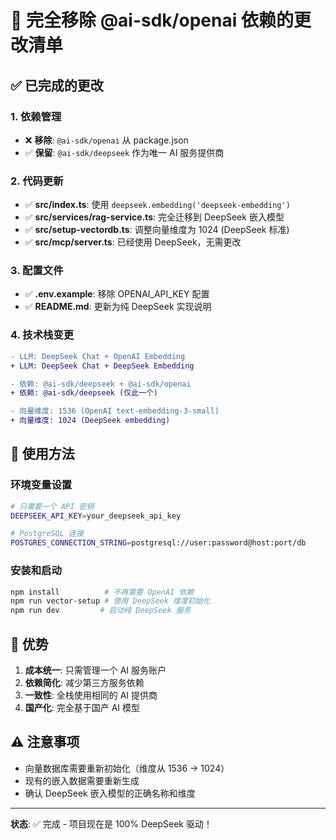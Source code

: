 # 🎯 完全移除 @ai-sdk/openai 依赖的更改清单

## ✅ 已完成的更改

### 1. 依赖管理
- ❌ **移除**: `@ai-sdk/openai` 从 package.json
- ✅ **保留**: `@ai-sdk/deepseek` 作为唯一 AI 服务提供商

### 2. 代码更新
- ✅ **src/index.ts**: 使用 `deepseek.embedding('deepseek-embedding')`
- ✅ **src/services/rag-service.ts**: 完全迁移到 DeepSeek 嵌入模型
- ✅ **src/setup-vectordb.ts**: 调整向量维度为 1024 (DeepSeek 标准)
- ✅ **src/mcp/server.ts**: 已经使用 DeepSeek，无需更改

### 3. 配置文件
- ✅ **.env.example**: 移除 OPENAI_API_KEY 配置
- ✅ **README.md**: 更新为纯 DeepSeek 实现说明

### 4. 技术栈变更
```diff
- LLM: DeepSeek Chat + OpenAI Embedding
+ LLM: DeepSeek Chat + DeepSeek Embedding

- 依赖: @ai-sdk/deepseek + @ai-sdk/openai
+ 依赖: @ai-sdk/deepseek (仅此一个)

- 向量维度: 1536 (OpenAI text-embedding-3-small)
+ 向量维度: 1024 (DeepSeek embedding)
```

## 🚀 使用方法

### 环境变量设置
```bash
# 只需要一个 API 密钥
DEEPSEEK_API_KEY=your_deepseek_api_key

# PostgreSQL 连接
POSTGRES_CONNECTION_STRING=postgresql://user:password@host:port/db
```

### 安装和启动
```bash
npm install          # 不再需要 OpenAI 依赖
npm run vector-setup # 使用 DeepSeek 维度初始化
npm run dev         # 启动纯 DeepSeek 服务
```

## 🎉 优势

1. **成本统一**: 只需管理一个 AI 服务账户
2. **依赖简化**: 减少第三方服务依赖
3. **一致性**: 全栈使用相同的 AI 提供商
4. **国产化**: 完全基于国产 AI 模型

## ⚠️ 注意事项

- 向量数据库需要重新初始化（维度从 1536 → 1024）
- 现有的嵌入数据需要重新生成
- 确认 DeepSeek 嵌入模型的正确名称和维度

---

**状态**: ✅ 完成 - 项目现在是 100% DeepSeek 驱动！